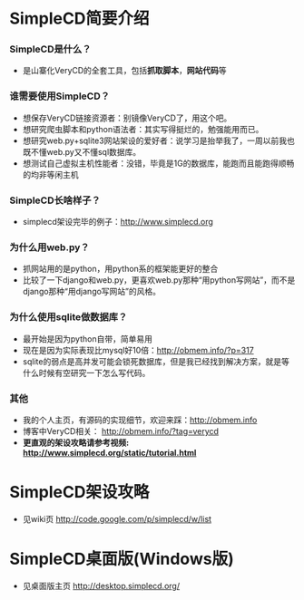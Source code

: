 # SimpleCD简要介绍 #

### SimpleCD是什么？ ###
  * 是山寨化VeryCD的全套工具，包括**抓取脚本**，**网站代码**等

### 谁需要使用SimpleCD？ ###
  * 想保存VeryCD链接资源者：别镜像VeryCD了，用这个吧。
  * 想研究爬虫脚本和python语法者：其实写得挺烂的，勉强能用而已。
  * 想研究web.py+sqlite3网站架设的爱好者：说学习是抬举我了，一周以前我也既不懂web.py又不懂sql数据库。
  * 想测试自己虚拟主机性能者：没错，毕竟是1G的数据库，能跑而且能跑得顺畅的均非等闲主机

### SimpleCD长啥样子？ ###
  * simplecd架设完毕的例子：http://www.simplecd.org

### 为什么用web.py？ ###
  * 抓网站用的是python，用python系的框架能更好的整合
  * 比较了一下django和web.py，更喜欢web.py那种“用python写网站”，而不是django那种“用django写网站”的风格。

### 为什么使用sqlite做数据库？ ###
  * 最开始是因为python自带，简单易用
  * 现在是因为实际表现比mysql好10倍：http://obmem.info/?p=317
  * sqlite的弱点是高并发可能会锁死数据库，但是我已经找到解决方案，就是等什么时候有空研究一下怎么写代码。

### 其他 ###
  * 我的个人主页，有源码的实现细节，欢迎来踩：http://obmem.info
  * 博客中VeryCD相关： http://obmem.info/?tag=verycd
  * **更直观的架设攻略请参考视频: http://www.simplecd.org/static/tutorial.html**

# SimpleCD架设攻略 #

  * 见wiki页 http://code.google.com/p/simplecd/w/list

# SimpleCD桌面版(Windows版) #
  * 见桌面版主页 http://desktop.simplecd.org/